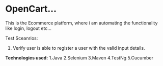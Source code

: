 # OpenCart...
This is the Ecommerce platform, where i am automating the functionality like login, logout etc...

Test Sceanrios:
1. Verify user is able to register a user with the valid input details.

<B>Technologies used:</B>
1.Java
2.Selenium
3.Maven
4.TestNg
5.Cucumber
